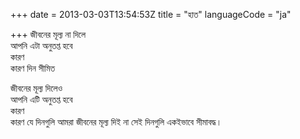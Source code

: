 +++
date = 2013-03-03T13:54:53Z
title = "হাত"
languageCode = "ja"
 
+++ 
জীবনের মূল্য না দিলে   
আপনি এটা অনুতপ্ত হবে   
কারণ   
কারণ দিন সীমিত   
   
জীবনের মূল্য দিলেও   
আপনি এটি অনুতপ্ত হবে   
কারণ   
কারণ যে দিনগুলি আমরা জীবনের মূল্য দিই না সেই দিনগুলি একইভাবে সীমাবদ্ধ।